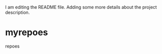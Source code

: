 I am editing the README file. Adding some more details about the project description.
# myrepoes
repoes
